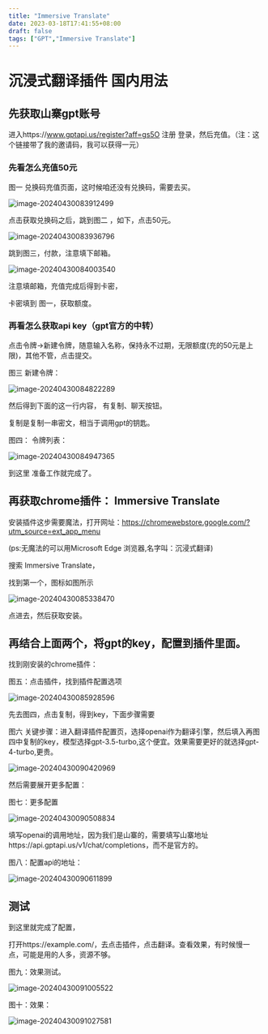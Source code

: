```yaml
---
title: "Immersive Translate"
date: 2023-03-18T17:41:55+08:00
draft: false
tags: ["GPT","Immersive Translate"]
---
```

# 沉浸式翻译插件 国内用法

## 先获取山寨gpt账号

进入https://www.gptapi.us/register?aff=gs5O 注册 登录，然后充值。（注：这个链接带了我的邀请码，我可以获得一元）



### 先看怎么充值50元



图一 兑换码充值页面，这时候咱还没有兑换码，需要去买。

![image-20240430083912499](https://markdowna.oss-cn-shenzhen.aliyuncs.com/articalimage-20240430083912499.png)



点击获取兑换码之后，跳到图二 ，如下，点击50元。

![image-20240430083936796](https://markdowna.oss-cn-shenzhen.aliyuncs.com/articalimage-20240430083936796.png)

跳到图三，付款，注意填下邮箱。

![image-20240430084003540](https://markdowna.oss-cn-shenzhen.aliyuncs.com/articalimage-20240430084003540.png)

注意填邮箱，充值完成后得到卡密，

卡密填到 图一，获取额度。

### 再看怎么获取api key（gpt官方的中转）

点击令牌->新建令牌，随意输入名称，保持永不过期，无限额度(充的50元是上限)，其他不管，点击提交。



图三 新建令牌：

![image-20240430084822289](https://markdowna.oss-cn-shenzhen.aliyuncs.com/articalimage-20240430084822289.png)

然后得到下面的这一行内容，  有复制、聊天按钮。

复制是复制一串密文，相当于调用gpt的钥匙。



图四： 令牌列表：

![image-20240430084947365](https://markdowna.oss-cn-shenzhen.aliyuncs.com/articalimage-20240430084947365.png)

到这里 准备工作就完成了。



## 再获取chrome插件： Immersive Translate

安装插件这步需要魔法，打开网址：https://chromewebstore.google.com/?utm_source=ext_app_menu

(ps:无魔法的可以用Microsoft Edge 浏览器,名字叫：沉浸式翻译)



搜索 Immersive Translate，

找到第一个，图标如图所示

![image-20240430085338470](https://markdowna.oss-cn-shenzhen.aliyuncs.com/articalimage-20240430085338470.png)

点进去，然后获取安装。



## 再结合上面两个，将gpt的key，配置到插件里面。

找到刚安装的chrome插件：



图五：点击插件，找到插件配置选项

![image-20240430085928596](https://markdowna.oss-cn-shenzhen.aliyuncs.com/articalimage-20240430085928596.png)

先去图四，点击复制，得到key，下面步骤需要

图六 关键步骤：进入翻译插件配置页，选择openai作为翻译引擎，然后填入再图四中复制的key，模型选择gpt-3.5-turbo,这个便宜。效果需要更好的就选择gpt-4-turbo,更贵。

![image-20240430090420969](https://markdowna.oss-cn-shenzhen.aliyuncs.com/articalimage-20240430090420969.png)

然后需要展开更多配置：



图七：更多配置



![image-20240430090508834](https://markdowna.oss-cn-shenzhen.aliyuncs.com/articalimage-20240430090508834.png)

填写openai的调用地址，因为我们是山寨的，需要填写山寨地址https://api.gptapi.us/v1/chat/completions，而不是官方的。



图八：配置api的地址：

![image-20240430090611899](https://markdowna.oss-cn-shenzhen.aliyuncs.com/articalimage-20240430090611899.png)





## 测试

到这里就完成了配置，

打开https://example.com/，去点击插件，点击翻译。查看效果，有时候慢一点，可能是用的人多，资源不够。



图九：效果测试。

![image-20240430091005522](https://markdowna.oss-cn-shenzhen.aliyuncs.com/articalimage-20240430091005522.png)



图十：效果：

![image-20240430091027581](C:\Users\sanba\AppData\Roaming\Typora\typora-user-images\image-20240430091027581.png)